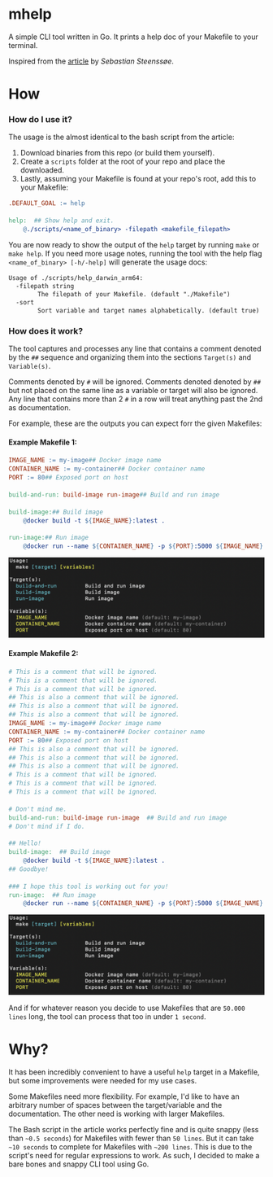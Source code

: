 # mhelp
A simple CLI tool written in Go. It prints a help doc of your Makefile to your terminal.

Inspired from the [article](https://medium.com/@vildmedpap/make-your-makefile-user-friendly-create-a-custom-make-help-target-88c9ef130879) by *Sebastian Steenssøe*.

# How
### How do I use it?
The usage is the almost identical to the bash script from the article:
1) Download binaries from this repo (or build them yourself).
2) Create a `scripts` folder at the root of your repo and place the downloaded.
3) Lastly, assuming your Makefile is found at your repo's root, add this to your Makefile:
```Makefile
.DEFAULT_GOAL := help

help:  ## Show help and exit.
    @./scripts/<name_of_binary> -filepath <makefile_filepath>
```

You are now ready to show the output of the `help` target by running `make` or `make help`. If you need more usage notes, running the tool with the help flag `<name_of_binary> [-h/-help]` will generate the usage docs:
```text
Usage of ./scripts/help_darwin_arm64:
  -filepath string
    	The filepath of your Makefile. (default "./Makefile")
  -sort
    	Sort variable and target names alphabetically. (default true)
```

### How does it work?
The tool captures and processes any line that contains a comment denoted by the `##` sequence and organizing them into the sections `Target(s)` and `Variable(s)`.

Comments denoted by `#` will be ignored. Comments denoted denoted by `##` but not placed on the same line as a variable or target will also be ignored. Any line that contains more than 2 `#` in a row will treat anything past the 2nd as documentation.

For example, these are the outputs you can expect forr the given Makefiles:

#### Example Makefile 1:
```Makefile
IMAGE_NAME := my-image## Docker image name
CONTAINER_NAME := my-container## Docker container name
PORT := 80## Exposed port on host

build-and-run: build-image run-image## Build and run image

build-image:## Build image
    @docker build -t ${IMAGE_NAME}:latest .

run-image:## Run image
    @docker run --name ${CONTAINER_NAME} -p ${PORT}:5000 ${IMAGE_NAME}:latest
```
[![](docs/images/test_makefile1.png)](docs/images/test_makefile1.png)

#### Example Makefile 2:
```Makefile
# This is a comment that will be ignored.
# This is a comment that will be ignored.
# This is a comment that will be ignored.
## This is also a comment that will be ignored.
## This is also a comment that will be ignored.
## This is also a comment that will be ignored.
IMAGE_NAME := my-image## Docker image name
CONTAINER_NAME := my-container## Docker container name
PORT := 80## Exposed port on host
## This is also a comment that will be ignored.
## This is also a comment that will be ignored.
## This is also a comment that will be ignored.
# This is a comment that will be ignored.
# This is a comment that will be ignored.
# This is a comment that will be ignored.

# Don't mind me.
build-and-run: build-image run-image  ## Build and run image
# Don't mind if I do.

## Hello!
build-image:  ## Build image
    @docker build -t ${IMAGE_NAME}:latest .
## Goodbye!

### I hope this tool is working out for you!
run-image:  ## Run image
    @docker run --name ${CONTAINER_NAME} -p ${PORT}:5000 ${IMAGE_NAME}:latest
```
[![](docs/images/test_makefile1.png)](docs/images/test_makefile2.png)

And if for whatever reason you decide to use Makefiles that are `50.000 lines` long, the tool can process that too in under `1 second`.


# Why?
It has been incredibly convenient to have a useful `help` target in a Makefile, but some improvements were needed for my use cases.

Some Makefiles need more flexibility. For example, I'd like to have an arbitrary number of spaces between the target/variable and the documentation. The other need is working with larger Makefiles.

The Bash script in the article works perfectly fine and is quite snappy (less than `~0.5 seconds`) for Makefiles with fewer than `50 lines`. But it can take `~10 seconds` to complete for Makefiles with `~200 lines`. This is due to the script's need for regular expressions to work. As such, I decided to make a bare bones and snappy CLI tool using Go.
